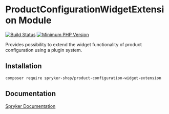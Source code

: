 # ProductConfigurationWidgetExtension Module
[![Build Status](https://travis-ci.org/spryker-shop/product-configuration-widget-extension.svg)](https://travis-ci.org/spryker/product-configuration-widget-extension)
[![Minimum PHP Version](https://img.shields.io/badge/php-%3E%3D%207.2-8892BF.svg)](https://php.net/)

Provides possibility to extend the widget functionality of product configuration using a plugin system.

## Installation

```
composer require spryker-shop/product-configuration-widget-extension
```

## Documentation

[Spryker Documentation](https://academy.spryker.com/developing_with_spryker/module_guide/modules.html)
